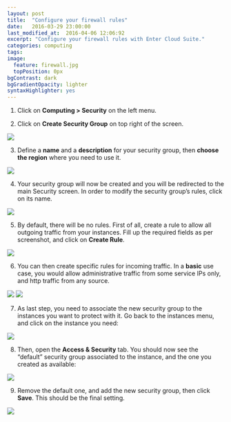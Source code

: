 ```yaml
---
layout: post
title:  "Configure your firewall rules"
date:   2016-03-29 23:00:00
last_modified_at:  2016-04-06 12:06:92
excerpt: "Configure your firewall rules with Enter Cloud Suite."
categories: computing
tags:
image:
  feature: firewall.jpg
  topPosition: 0px
bgContrast: dark
bgGradientOpacity: lighter
syntaxHighlighter: yes
---
```


1. Click on **Computing > Security** on the left menu.

2. Click on **Create Security Group** on top right of the screen.
<img class="responsive-guide-img" src="{{ site.baseurl_posts_img }}ecs-computing-firewall-02.png">

3. Define a **name** and a **description** for your security group, then **choose the region** where you need to use it.
<img class="responsive-guide-img" src="{{ site.baseurl_posts_img }}ecs-computing-firewall-03.png">

4. Your security group will now be created and you will be redirected to the main Security screen. In order to modify the security group’s rules, click on its name.
<img class="responsive-guide-img" src="{{ site.baseurl_posts_img }}ecs-computing-firewall-04.png">

5. By default, there will be no rules. First of all, create a rule to allow all outgoing traffic from your instances. Fill up the required fields as per screenshot, and click on **Create Rule**.
<img class="responsive-guide-img" src="{{ site.baseurl_posts_img }}ecs-computing-firewall-05.png">

6. You can then create specific rules for incoming traffic. In a **basic** use case, you would allow administrative traffic from some service IPs only, and http traffic from any source.
<img class="responsive-guide-img" src="{{ site.baseurl_posts_img }}ecs-computing-firewall-06.png">
<img class="responsive-guide-img" src="{{ site.baseurl_posts_img }}ecs-computing-firewall-07.png">

7. As last step, you need to associate the new security group to the instances you want to protect with it. Go back to the instances menu, and click on the instance you need:
<img class="responsive-guide-img" src="{{ site.baseurl_posts_img }}ecs-computing-firewall-08.png">

8. Then, open the **Access & Security** tab. You should now see the “default” security group associated to the instance, and the one you created as available:
<img class="responsive-guide-img" src="{{ site.baseurl_posts_img }}ecs-computing-firewall-09.png">

9. Remove the default one, and add the new security group, then click **Save**. This should be the final setting.
<img class="responsive-guide-img" src="{{ site.baseurl_posts_img }}ecs-computing-firewall-10.png">

